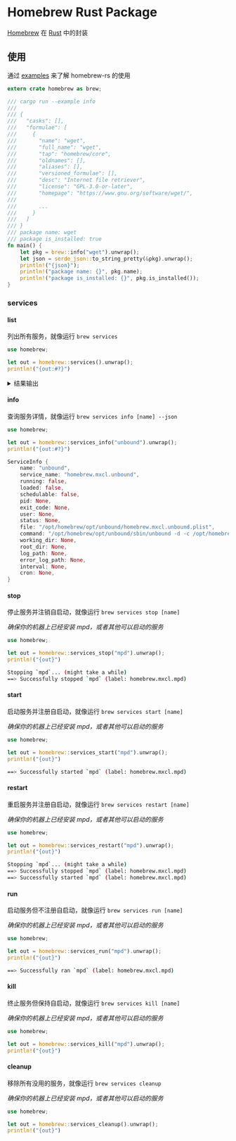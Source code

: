# Homebrew Rust Package

[Homebrew](https://brew.sh/) 在 [Rust](https://www.rust-lang.org/) 中的封装

## 使用

通过 [examples](https://github.com/wxnacy/homebrew-rs/tree/master/examples) 来了解 homebrew-rs 的使用

```rust
extern crate homebrew as brew;

/// cargo run --example info
///
/// {
///   "casks": [],
///   "formulae": [
///     {
///       "name": "wget",
///       "full_name": "wget",
///       "tap": "homebrew/core",
///       "oldnames": [],
///       "aliases": [],
///       "versioned_formulae": [],
///       "desc": "Internet file retriever",
///       "license": "GPL-3.0-or-later",
///       "homepage": "https://www.gnu.org/software/wget/",
///
///       ...
///     }
///   ]
/// }
/// package name: wget
/// package is_installed: true
fn main() {
    let pkg = brew::info("wget").unwrap();
    let json = serde_json::to_string_pretty(&pkg).unwrap();
    println!("{json}");
    println!("package name: {}", pkg.name);
    println!("package is_installed: {}", pkg.is_installed());
}
```

### services

#### list

列出所有服务，就像运行 `brew services`

```rust
use homebrew;

let out = homebrew::services().unwrap();
println!("{out:#?}")
```

<details>
<summary>结果输出</summary>

```rust
[
    Service {
        name: "mongodb-community@7.0",
        status: None,
        user: Some(
            "wxnacy",
        ),
        file: "/Users/wxnacy/Library/LaunchAgents/homebrew.mxcl.mongodb-community@7.0.plist",
        exit_code: None,
    },
    Service {
        name: "mpd",
        status: Started,
        user: Some(
            "wxnacy",
        ),
        file: "/Users/wxnacy/Library/LaunchAgents/homebrew.mxcl.mpd.plist",
        exit_code: Some(
            0,
        ),
    },
    Service {
        name: "postgresql@14",
        status: Started,
        user: Some(
            "wxnacy",
        ),
        file: "/Users/wxnacy/Library/LaunchAgents/homebrew.mxcl.postgresql@14.plist",
        exit_code: Some(
            0,
        ),
    },
    Service {
        name: "redis",
        status: Started,
        user: Some(
            "wxnacy",
        ),
        file: "/Users/wxnacy/Library/LaunchAgents/homebrew.mxcl.redis.plist",
        exit_code: Some(
            0,
        ),
    },
    Service {
        name: "unbound",
        status: None,
        user: None,
        file: "/opt/homebrew/opt/unbound/homebrew.mxcl.unbound.plist",
        exit_code: None,
    },
]
```

</details>

#### info

查询服务详情，就像运行 `brew services info [name] --json`

```rust
use homebrew;

let out = homebrew::services_info("unbound").unwrap();
println!("{out:#?}")
```

```rust
ServiceInfo {
    name: "unbound",
    service_name: "homebrew.mxcl.unbound",
    running: false,
    loaded: false,
    schedulable: false,
    pid: None,
    exit_code: None,
    user: None,
    status: None,
    file: "/opt/homebrew/opt/unbound/homebrew.mxcl.unbound.plist",
    command: "/opt/homebrew/opt/unbound/sbin/unbound -d -c /opt/homebrew/etc/unbound/unbound.conf",
    working_dir: None,
    root_dir: None,
    log_path: None,
    error_log_path: None,
    interval: None,
    cron: None,
}
```

#### stop

停止服务并注销自启动，就像运行 `brew services stop [name]`

*确保你的机器上已经安装 mpd，或者其他可以启动的服务*

```rust
use homebrew;

let out = homebrew::services_stop("mpd").unwrap();
println!("{out}")
```

```bash
Stopping `mpd`... (might take a while)
==> Successfully stopped `mpd` (label: homebrew.mxcl.mpd)
```

#### start

启动服务并注册自启动，就像运行 `brew services start [name]`

*确保你的机器上已经安装 mpd，或者其他可以启动的服务*

```rust
use homebrew;

let out = homebrew::services_start("mpd").unwrap();
println!("{out}")
```

```bash
==> Successfully started `mpd` (label: homebrew.mxcl.mpd)
```

#### restart

重启服务并注册自启动，就像运行 `brew services restart [name]`

*确保你的机器上已经安装 mpd，或者其他可以启动的服务*

```rust
use homebrew;

let out = homebrew::services_restart("mpd").unwrap();
println!("{out}")
```

```bash
Stopping `mpd`... (might take a while)
==> Successfully stopped `mpd` (label: homebrew.mxcl.mpd)
==> Successfully started `mpd` (label: homebrew.mxcl.mpd)
```

#### run

启动服务但不注册自启动，就像运行 `brew services run [name]`

*确保你的机器上已经安装 mpd，或者其他可以启动的服务*

```rust
use homebrew;

let out = homebrew::services_run("mpd").unwrap();
println!("{out}")
```

```bash
==> Successfully ran `mpd` (label: homebrew.mxcl.mpd)
```

#### kill

终止服务但保持自启动，就像运行 `brew services kill [name]`

*确保你的机器上已经安装 mpd，或者其他可以启动的服务*

```rust
use homebrew;

let out = homebrew::services_kill("mpd").unwrap();
println!("{out}")
```

#### cleanup

移除所有没用的服务，就像运行 `brew services cleanup`

*确保你的机器上已经安装 mpd，或者其他可以启动的服务*

```rust
use homebrew;

let out = homebrew::services_cleanup().unwrap();
println!("{out}")
```
